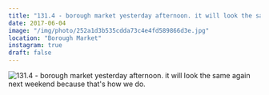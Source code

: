 ```yaml
---
title: "131.4 - borough market yesterday afternoon. it will look the same again next weekend because that's how we do."
date: 2017-06-04
image: "/img/photo/252a1d3b535cdda73c4e4fd589866d3e.jpg"
location: "Borough Market"
instagram: true
draft: false
---
```


![131.4 - borough market yesterday afternoon. it will look the same again next weekend because that's how we do.](/img/photo/252a1d3b535cdda73c4e4fd589866d3e.jpg)
